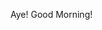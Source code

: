 Aye! Good Morning!

<!---
gen-neerajsharma/gen-neerajsharma is a ✨ special ✨ repository because its `README.md` (this file) appears on your GitHub profile.
You can click the Preview link to take a look at your changes.
--->
